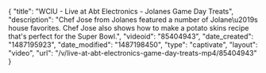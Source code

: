 {
    "title": "WCIU - Live at Abt Electronics - Jolanes Game Day Treats",
    "description": "Chef Jose from Jolanes featured a number of Jolane\u2019s house favorites. Chef Jose also shows how to make a potato skins recipe that's perfect for the Super Bowl.",
    "videoid": "85404943",
    "date_created": "1487195923",
    "date_modified": "1487198450",
    "type": "captivate",
    "layout": "video",
    "url": "\/v\/live-at-abt-electronics-game-day-treats-mp4\/85404943"
}